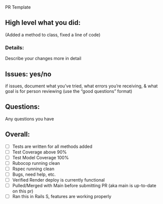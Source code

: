 PR Template
## High level what you did:
(Added a method to class, fixed a line of code)
### Details:
Describe your changes more in detail
## Issues: yes/no
if issues, document what you’ve tried, what errors you’re receiving,  & what goal is for person reviewing (use the “good questions” format)
## Questions:
Any questions you have
## Overall:
- [ ] Tests are written for all methods added
- [ ] Test Coverage above 90%
- [ ] Test Model Coverage 100%
- [ ] Rubocop running clean
- [ ] Rspec running clean
- [ ] Bugs, need help, etc.
- [ ] Verified Render deploy is currently functional
- [ ] Pulled/Merged with Main before submitting PR (aka main is up-to-date on this pr)
- [ ] Ran this in Rails S, features are working properly